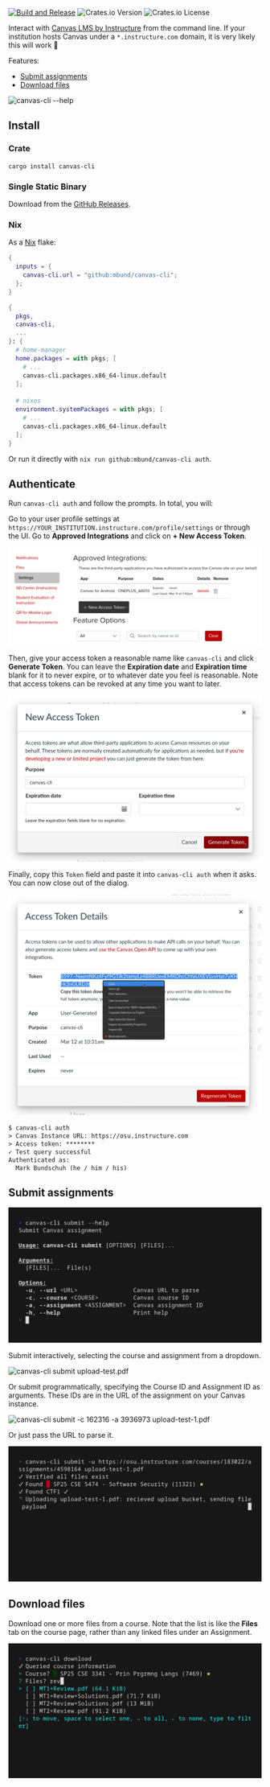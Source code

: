 [![Build and Release](https://github.com/mbund/canvas-cli/actions/workflows/build.yaml/badge.svg)](https://github.com/mbund/canvas-cli/actions/workflows/build.yaml)
![Crates.io Version](https://img.shields.io/crates/v/canvas-cli)
![Crates.io License](https://img.shields.io/crates/l/canvas-cli)

Interact with [Canvas LMS by Instructure](https://instructure.com) from the command line. If your institution hosts Canvas under a `*.instructure.com` domain, it is very likely this will work :rocket:

Features:

- [Submit assignments](#submit-assignments)
- [Download files](#download-files)

![canvas-cli --help](./docs/help.gif)

## Install

### Crate

```
cargo install canvas-cli
```

### Single Static Binary

Download from the [GitHub Releases](https://github.com/mbund/canvas-cli/releases/latest).

### Nix

As a [Nix](https://nixos.org) flake:

```nix
{
  inputs = {
    canvas-cli.url = "github:mbund/canvas-cli";
  };
}
```

```nix
{
  pkgs,
  canvas-cli,
  ...
}: {
  # home-manager
  home.packages = with pkgs; [
    # ...
    canvas-cli.packages.x86_64-linux.default
  ];

  # nixos
  environment.systemPackages = with pkgs; [
    # ...
    canvas-cli.packages.x86_64-linux.default
  ];
}
```

Or run it directly with `nix run github:mbund/canvas-cli auth`.

## Authenticate

Run `canvas-cli auth` and follow the prompts. In total, you will:

Go to your user profile settings at `https://YOUR_INSTITUTION.instructure.com/profile/settings` or through the UI. Go to **Approved Integrations** and click on **+ New Access Token**.

![](./docs/new-access-token.png)

Then, give your access token a reasonable name like `canvas-cli` and click **Generate Token**. You can leave the **Expiration date** and **Expiration time** blank for it to never expire, or to whatever date you feel is reasonable. Note that access tokens can be revoked at any time you want to later.

![](./docs/new-access-token-dialog.png)

Finally, copy this `Token` field and paste it into `canvas-cli auth` when it asks. You can now close out of the dialog.

![Access Token Details dialog with ](./docs/access-token-details.png)

```
$ canvas-cli auth
> Canvas Instance URL: https://osu.instructure.com
> Access token: ********
✓ Test query successful
Authenticated as:
  Mark Bundschuh (he / him / his)
```

## Submit assignments

![canvas-cli submit --help](./docs/submit-help.gif)

Submit interactively, selecting the course and assignment from a dropdown.

![canvas-cli submit upload-test.pdf](./docs/submit.gif)

Or submit programmatically, specifying the Course ID and Assignment ID as arguments. These IDs are in the URL of the assignment on your Canvas instance.

![canvas-cli submit -c 162316 -a 3936973 upload-test-1.pdf](./docs/submit-ids.gif)

Or just pass the URL to parse it.

![canvas-cli submit -u https://osu.instructure.com/courses/183022/assignments/4598164 upload-test-1.pdf](./docs/submit-url.gif)

## Download files

Download one or more files from a course. Note that the list is like the **Files** tab on the course page, rather than any linked files under an Assignment.

![canvas-cli download](./docs/download.gif)

